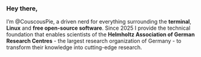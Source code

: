 ### Hey there,

I’m @CouscousPie, a driven nerd for everything surrounding the **terminal**, **Linux** and **free open-source software**. Since 2025 I provide the technical foundation that enables scientists of the **Helmholtz Association of German Research Centres** - the largest research organization of Germany -  to transform their knowledge into cutting-edge research.
